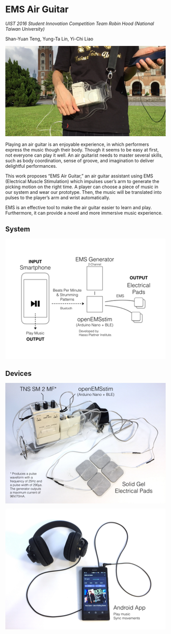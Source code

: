 EMS Air Guitar
=====

*UIST 2016 Student Innovation Competition Team Robin Hood (National Taiwan University)*

Shan-Yuan Teng, Yung-Ta Lin, Yi-Chi Liao

![Cover](images/air-guitar-cover.png)

Playing an air guitar is an enjoyable experience, in which performers express the music though their body. Though it seems to be easy at first, not everyone can play it well. An air guitarist needs to master several skills, such as body coordination, sense of groove, and imagination to deliver delightful performances.

This work proposes “EMS Air Guitar,” an air guitar assistant using EMS (Electrical Muscle Stimulation) which impulses user’s arm to generate the picking motion on the right time.  A player can choose a piece of music in our system and wear our prototype. Then, the music will be translated into pulses to the player’s arm and wrist automatically.

EMS is an effective tool to make the air guitar easier to learn and play. Furthermore, it can provide a novel and more immersive music experience.

## System

![Diagram](images/air-guitar-diagram.jpg)

## Devices

![Device](images/air-guitar-device-1.jpg)

![Phone](images/air-guitar-device-2.jpg)

